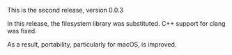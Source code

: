 This is the second release, version 0.0.3

In this release, the filesystem library was substituted. C++ support for clang was fixed.

As a result, portability, particularly for macOS, is improved.